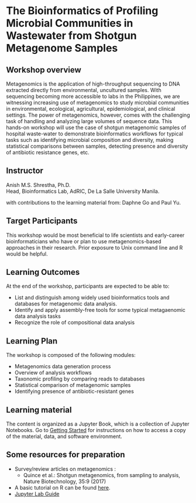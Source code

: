 <!-- # The Data Science of Metagenomics : Bioinformatics Workflows for Profiling Microbial Communities -->
# The Bioinformatics of Profiling Microbial Communities in Wastewater from Shotgun Metagenome Samples 
## Workshop overview
Metagenomics is the application of high-throughput sequencing to DNA extracted directly from environmental, uncultured samples. 
With sequencing becoming more accessible to labs in the Philippines, we are witnessing increasing use of metagenomics to study microbial communities in environmental, ecological, agricultural, epidemiological, and clinical settings.
The power of metagenomics, however, comes with the challenging task of handling and analyzing large volumes of sequence data.
This hands-on workshop will use the case of shotgun metagenomic samples of hospital waste-water to demonstrate bioinformatics workflows for typical tasks such as identifying microbial composition and diversity, making statistical comparisons between samples, detecting presence and diversity of antibiotic resistance genes, etc.

## Instructor
Anish M.S. Shrestha, Ph.D. \
Head, Bioinformatics Lab, AdRIC, De La Salle University Manila.

with contributions to the learning material from:
Daphne Go and Paul Yu.

## Target Participants
This workshop would be most beneficial to life scientists and early-career bioinformaticians who have or plan to use metagenomics-based approaches in their research. Prior exposure to Unix command line and R would be helpful. 

## Learning Outcomes
At the end of the workshop, participants are expected to be able to:

- List and distinguish among widely used bioinformatics tools and databases for metagenomic data analysis.
- Identify and apply assembly-free tools for some typical metagaenomic data analysis tasks
- Recognize the role of compositional data analysis

## Learning Plan
The workshop is composed of the following modules:

- Metagenomics data generation process 
- Overview of analysis workflows
- Taxonomic profiling by comparing reads to databases
- Statistical comparison of metagenomic samples
- Identifying presence of antibiotic-resistant genes 

## Learning material
The content is organized as a Jupyter Book, which is a collection of Jupyter Notebooks.
Go to [Getting Started](getting-started.md) for instructions on how to access a copy of the material, data, and software environment.


## Some resources for preparation
- Survey/review articles on metagenomics :
    - Quince et al.: Shotgun metagenomics, from sampling to analysis, Nature Biotechnology, 35:9 (2017)
- A basic tutorial on R can be found [here](https://github.com/bioinfodlsu/basic-r-tutorial).
- [Jupyter Lab Guide](https://jupyterlab.readthedocs.io/en/latest/)




```{tableofcontents}
```
